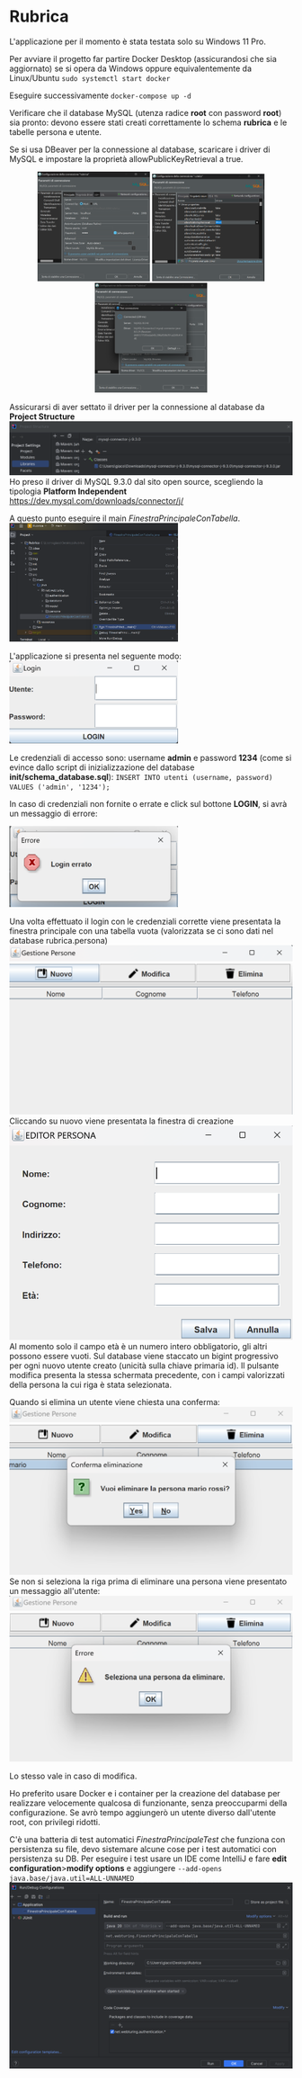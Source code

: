 # Rubrica
L'applicazione per il momento è stata testata solo su Windows 11 Pro.

Per avviare il progetto far partire Docker Desktop (assicurandosi che sia aggiornato) se si opera da Windows oppure equivalentemente da Linux/Ubuntu
`sudo systemctl start docker`

Eseguire successivamente `docker-compose up -d`

Verificare che il database MySQL (utenza radice **root** con password **root**) sia pronto: devono essere stati creati correttamente lo schema **rubrica** e le tabelle persona e utente.

Se si usa DBeaver per la connessione al database, scaricare i driver di MySQL e impostare la proprietà allowPublicKeyRetrieval a true.
<p align="center">
<img src="img/dbeaver1.png" alt="DBeaver Configuration" width="200"/>
<img src="img/dbeaver2.png" alt="DBeaver Configuration" width="200"/>
<img src="img/dbeaver_connection_ok.png" alt="DBeaver Configuration" width="200"/>
</p>
<!-- 
![DBeaverConfiguration](img/dbeaver1.png)
![DBeaverConfiguration](img/dbeaver2.png)
![DBeaverConnectionOK](img/dbeaver_connection_ok.png)
-->

Assicurarsi di aver settato il driver per la connessione al database da **Project Structure**
![Driver](img/driver_connector.png)
Ho preso il driver di MySQL 9.3.0 dal sito open source, scegliendo la tipologia **Platform Independent**
https://dev.mysql.com/downloads/connector/j/

A questo punto eseguire il main *FinestraPrincipaleConTabella*.
<img src="img/main_execution.png" alt="Main execution" width="300"/>
<!-- ![MainExecution](img/main_execution.png) -->

L'applicazione si presenta nel seguente modo:
<img src="img/login.png" alt="Login" width="300"/>
<!-- ![Login](img/login.png) -->

Le credenziali di accesso sono: username **admin** e password **1234** (come si evince dallo script di inizializzazione del database **init/schema_database.sql**):
`INSERT INTO utenti (username, password) VALUES ('admin', '1234');`

In caso di credenziali non fornite o errate e click sul bottone **LOGIN**, si avrà un messaggio di errore:

<img src="img/login_error.png" alt="Login Error" width="300"/>
<!-- ![LoginError](img/login_error.png) -->

Una volta effettuato il login con le credenziali corrette viene presentata la finestra principale con una tabella vuota (valorizzata se ci sono dati nel database rubrica.persona)
![EmptyList](img/people_empty_list.png)
Cliccando su nuovo viene presentata la finestra di creazione
![CreateNewPerson](img/people_create_new.png)
Al momento solo il campo età è un numero intero obbligatorio, gli altri possono essere vuoti. Sul database viene staccato un bigint progressivo per ogni nuovo utente creato (unicità sulla chiave primaria id).
Il pulsante modifica presenta la stessa schermata precedente, con i campi valorizzati della persona la cui riga è stata selezionata.

Quando si elimina un utente viene chiesta una conferma:
![DeleteConfirmation](img/people_delete_confirmation.png)
Se non si seleziona la riga prima di eliminare una persona viene presentato un messaggio all'utente:
![TestConfiguration](img/people_delete_select.png)

Lo stesso vale in caso di modifica.

Ho preferito usare Docker e i container per la creazione del database per realizzare velocemente qualcosa di funzionante, senza preoccuparmi della configurazione. Se avrò tempo aggiungerò un utente diverso dall'utente root, con privilegi ridotti.

C'è una batteria di test automatici *FinestraPrincipaleTest* che funziona con persistenza su file, devo sistemare alcune cose per i test automatici con persistenza su DB.
Per eseguire i test usare un IDE come IntelliJ e fare **edit configuration**>**modify options** e aggiungere
`--add-opens java.base/java.util=ALL-UNNAMED`
![TestConfiguration](img/test_configuration.png)
